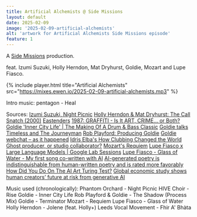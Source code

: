```yaml
---
title: Artificial Alchemists @ Side Missions
layout: default
date: 2025-02-09
image: '2025-02-09-artificial-alchemists'
alt: 'artwork for Artificial Alchemists Side Missions episode'
feature: 1
---
```


A [Side Missions](https://sidemissions.substack.com/) production.

feat. Izumi Suzuki, Holly Herndon, Mat Dryhurst, Goldie, Mozart and Lupe Fiasco.

{% include player.html title="Artificial Alchemists" src="https://mixes.ewen.io/2025-02-09-artificial-alchemists.mp3" %}

Intro music: pentagon - Heal

Sources:
[Izumi Suzuki, Night Picnic](https://www.bostonreview.net/articles/night-picnic/)
[Holly Herndon & Mat Dryhurst: The Call](https://www.serpentinegalleries.org/whats-on/holly-herndon-mat-dryhurst-the-call/)
[Snatch (2000)](https://www.imdb.com/title/tt0208092/)
[Eastenders](https://en.wikipedia.org/wiki/EastEnders)
[1987: GRAFFITI - Is It ART, CRIME... or Both?](https://www.youtube.com/watch?v=eGM_XJsCFqc)
[Goldie 'Inner City Life' | The Making Of A Drum & Bass Classic](https://www.youtube.com/@DJMag)
[Goldie talks Timeless and The Journeyman](https://www.musicradar.com/news/goldie-talks-timeless-and-the-journeyman)
[Rob Playford: Producing Goldie](https://www.soundonsound.com/people/rob-playford-producing-goldie)
[Goldie webchat – as it happened](https://www.theguardian.com/music/live/2015/may/11/goldie-webchat-timeless-heritage-orchestra)
[Idris Elba's How Clubbing Changed the World](https://www.channel4.com/press/news/idris-elbas-how-clubbing-changed-world)
[Ghost producer, or studio collaborator?](https://djmag.com/features/ghost-producer-or-studio-collaborator)
[Mozart's Requiem](https://en.wikipedia.org/wiki/Requiem_(Mozart))
[Lupe Fiasco x Large Language Models | Google Lab Sessions](https://www.youtube.com/watch?v=yYp18JAvKkQ)
[Lupe Fiasco - Glass of Water - My first song co-written with AI](https://www.youtube.com/watch?v=tZVw06KceXA)
[AI-generated poetry is indistinguishable from human-written poetry and is rated more favorably](https://www.nature.com/articles/s41598-024-76900-1)
[How Did You Do On The AI Art Turing Test?](https://www.astralcodexten.com/p/how-did-you-do-on-the-ai-art-turing)
[Global economic study shows human creators’ future at risk from generative AI](https://www.cisac.org/Newsroom/news-releases/global-economic-study-shows-human-creators-future-risk-generative-ai)

Music used (chronologically):
Phantom Orchard - Night Picnic
HIVE Choir - Rise
Goldie - Inner City Life
Rob Playford & Goldie - The Shadow (Process Mix)
Goldie - Terminator
Mozart - Requiem
Lupe Fiasco - Glass of Water
Holly Herndon - Jolene (feat. Holly+)
Leeds Vocal Movement - Fhir A' Bhàta
